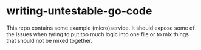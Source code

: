 # writing-untestable-go-code
This repo contains some example (micro)service. It should expose some of the issues when tyring to put too much logic into one file or to mix things that should not be mixed together.
